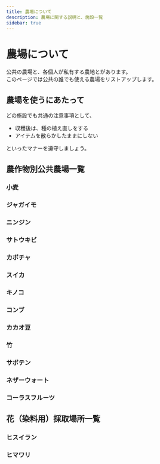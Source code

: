 ```yaml
---
title: 農場について
description: 農場に関する説明と、施設一覧
sidebar: true   
---
```


# 農場について
公共の農場と、各個人が私有する農地とがあります。  
このページでは公共の誰でも使える農場をリストアップします。

## 農場を使うにあたって
どの施設でも共通の注意事項として、
- 収穫後は、種の植え直しをする
- アイテムを散らかしたままにしない

といったマナーを遵守しましょう。

## 農作物別公共農場一覧
### 小麦

### ジャガイモ

### ニンジン

### サトウキビ

### カボチャ

### スイカ

### キノコ

### コンブ

### カカオ豆

### 竹

### サボテン

### ネザーウォート

### コーラスフルーツ

## 花（染料用）採取場所一覧
### ヒスイラン

### ヒマワリ
